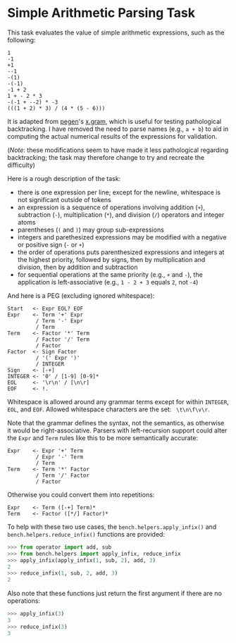 
# Simple Arithmetic Parsing Task

This task evaluates the value of simple arithmetic expressions, such
as the following:

	1
	-1
	+1
	--1
	-(1)
	-(-1)
    -1 + 2
    1 + - 2 * 3
    -(-1 + --2) * -3
    (((1 + 2) * 3) / (4 * (5 - 6)))

It is adapted from [pegen](https://github.com/gvanrossum/pegen/)'s
[x.gram](https://github.com/gvanrossum/pegen/blob/master/data/x.gram),
which is useful for testing pathological backtracking. I have removed
the need to parse names (e.g., `a + b`) to aid in computing the actual
numerical results of the expressions for validation.

(*Note*: these modifications seem to have made it less pathological
regarding backtracking; the task may therefore change to try and
recreate the difficulty)

Here is a rough description of the task:

- there is one expression per line; except for the newline, whitespace
  is not significant outside of tokens
- an expression is a sequence of operations involving addition (`+`),
  subtraction (`-`), multiplication (`*`), and division (`/`)
  operators and integer atoms
- parentheses (`(` and `)`) may group sub-expressions
- integers and parethesized expressions may be modified with a
  negative or positive sign (`-` or `+`)
- the order of operations puts parenthesized expressions and integers
  at the highest priority, followed by signs, then by multiplication
  and division, then by addition and subtraction
- for sequential operations at the same priority (e.g., `+` and `-`),
  the application is left-associative (e.g., `1 - 2 + 3` equals `2`,
  not `-4`)

And here is a PEG (excluding ignored whitespace):

```
Start   <- Expr EOL? EOF
Expr    <- Term '+' Expr
         / Term '-' Expr
         / Term
Term    <- Factor '*' Term
         / Factor '/' Term
         / Factor
Factor  <- Sign Factor
         / '(' Expr ')'
		 / INTEGER
Sign    <- [-+]
INTEGER <- '0' / [1-9] [0-9]*
EOL     <- '\r\n' / [\n\r]
EOF     <- !.
```

Whitespace is allowed around any grammar terms except for within
`INTEGER`, `EOL`, and `EOF`. Allowed whitespace characters are the
set: ` \t\n\f\v\r`.

Note that the grammar defines the syntax, not the semantics, as
otherwise it would be right-associative. Parsers with left-recursion
support could alter the `Expr` and `Term` rules like this to be more
semantically accurate:

```
Expr    <- Expr '+' Term
         / Expr '-' Term
         / Term
Term    <- Term '*' Factor
         / Term '/' Factor
         / Factor
```

Otherwise you could convert them into repetitions:

```
Expr    <- Term ([-+] Term)*
Term    <- Factor ([*/] Factor)*
```

To help with these two use cases, the `bench.helpers.apply_infix()`
and `bench.helpers.reduce_infix()` functions are provided:

```python
>>> from operator import add, sub
>>> from bench.helpers import apply_infix, reduce_infix
>>> apply_infix(apply_infix(1, sub, 2), add, 3)
2
>>> reduce_infix(1, sub, 2, add, 3)
2
```

Also note that these functions just return the first argument if there
are no operations:

```python
>>> apply_infix(3)
3
>>> reduce_infix(3)
3
```
